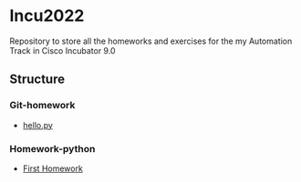 # Incu2022

Repository to store all the homeworks and exercises for the my Automation Track in Cisco Incubator 9.0


## Structure

### Git-homework

* [hello.py](./Git-homework/hello.py)

### Homework-python

* [First Homework](<./Homework-python/SW Design.ipynb>)
